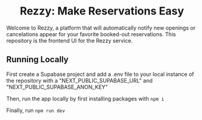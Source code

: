 <h1 align="center">
 Rezzy: Make Reservations Easy
</h1>

Welcome to Rezzy, a platform that will automatically notify new openings or cancelations appear for your favorite booked-out reservations. This repository is the frontend UI for the Rezzy service.


## Running Locally ## 
First create a Supabase project and add a .env file to your local instance of the repository with a "NEXT_PUBLIC_SUPABASE_URL" and "NEXT_PUBLIC_SUPABASE_ANON_KEY"

Then, run the app locally by first installing packages with 
```npm i```

Finally, run 
```npm run dev```

